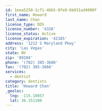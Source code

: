 ```yaml
---
id: 1eea5258-1cf1-46b5-8fe0-6b831ad4000f
first_name: Howard
last_name: Chan
license_type: DDS
license_number: '4326'
license_status: Active
license_expiration: '42185'
address: '1212 S Maryland Pkwy'
city: 'Las Vegas'
state: NV
zip: '89104'
phone: '(702) 385-3688'
fax: '(702) 385-3866'
services:
  - dentist
category: dentists
title: 'Howard Chan'
_geoloc:
  lng: -115.10857
  lat: 36.151108
---
```

